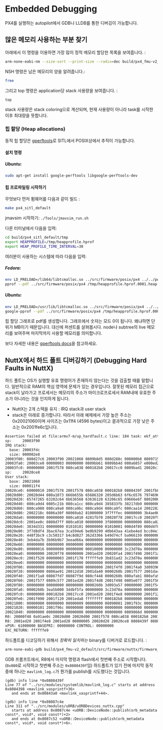 # Embedded Debugging

PX4를 실행하는 autopilot에서 GDB나 LLDB를 통한 디버깅이 가능합니다.

## 많은 메모리 사용하는 부분 찾기

아래에서 이 명령을 이용하면 가장 많이 정적 메모리 할당한 목록을 보여줍니다. :

```bash
arm-none-eabi-nm --size-sort --print-size --radix=dec build/px4_fmu-v2_default/src/firmware/nuttx/firmware_nuttx | grep " [bBdD] "
```

NSH 명령은 남은 메모리의 양을 알려줍니다.:

```bash
free
```

그리고 top 명령은 application당 stack 사용량을 보여줍니다. :

```
top
```

stack 사용량은 stack coloring으로 계산되며, 현재 사용량이 아니라 task를 시작한 이후 최대량을 뜻합니다.

### 힙 할당 (Heap allocations)
동적 힙 할당은 [gperftools](https://github.com/gperftools/gperftools)로 SITL에서 POSIX상에서 추적이 가능합니다.

#### 설치 명령
##### Ubuntu:
```bash
sudo apt-get install google-perftools libgoogle-perftools-dev
```

#### 힙 프로파일링 시작하기

무엇보다 먼저 펌웨어를 다음과 같이 빌드 :
```bash
make px4_sitl_default
```
jmavsim 시작하기: `./Tools/jmavsim_run.sh`

다른 터미널에서 다음을 입력:
```bash
cd build/px4_sitl_default/tmp
export HEAPPROFILE=/tmp/heapprofile.hprof
export HEAP_PROFILE_TIME_INTERVAL=30
```

여러분이 사용하는 시스템에 따라 다음을 입력:
##### Fedora:
```bash
env LD_PRELOAD=/lib64/libtcmalloc.so ../src/firmware/posix/px4 ../../posix-configs/SITL/init/lpe/iris
pprof --pdf ../src/firmware/posix/px4 /tmp/heapprofile.hprof.0001.heap > heap.pdf
```

##### Ubuntu:
```bash
env LD_PRELOAD=/usr/lib/libtcmalloc.so ../src/firmware/posix/px4 ../../posix-configs/SITL/init/lpe/iris
google-pprof --pdf ../src/firmware/posix/px4 /tmp/heapprofile.hprof.0001.heap > heap.pdf
```

힙 할당 그래프로 pdf를 생성합니다.
그래프에서 숫자는 모드 0이 됩니다. 왜냐하면 단위가 MB이기 때문입니다. 대신에 퍼센트를 살펴봅시다. node나 subtree의 live 메모리를 보여주며 마지막까지 사용할 메모리를 의미합니다.

보다 자세한 내용은 [gperftools docs](https://htmlpreview.github.io/?https://github.com/gperftools/gperftools/blob/master/docs/heapprofile.html)을 참고하세요.


## NuttX에서 하드 폴트 디버깅하기 (Debugging Hard Faults in NuttX)

하드 폴트는 OS가 실행할 유효 명령어가 존재하지 않는다는 것을 검출할 때를 말합니다. 일반적으로 RAM의 핵심 영역에 문제가 있는 경우입니다. 잘못된 메모리 접근으로 stack이 날라가고 프로세서는 메모리의 주소가 마이크로프로세서 RAM내에 유효한 주소가 아니라는 것을 인지하게 됩니다.

  * NuttX는 2개 스택을 유지 : IRQ stack과 user stack
  * stack은 아래로 증가합니다. 따라서 아래 예제에서 가장 높은 주소는 0x20021060이며 사이즈는 0x11f4 (4596 bytes)이고 결과적으로 가장 낮은 주소는 0x2001fe6c입니다.

```bash
Assertion failed at file:armv7-m/up_hardfault.c line: 184 task: ekf_att_pos_estimator
sp:     20003f90
IRQ stack:
  base: 20003fdc
  size: 000002e8
20003f80: 080d27c6 20003f90 20021060 0809b8d5 080d288c 000000b8 08097155 00000010
20003fa0: 20003ce0 00000003 00000000 0809bb61 0809bb4d 080a6857 e000ed24 080a3879
20003fc0: 00000000 2001f578 080ca038 000182b8 20017cc0 0809bad1 20020c14 00000000
sp:     20020ce8
User stack:
  base: 20021060
  size: 000011f4
20020ce0: 60000010 2001f578 2001f578 080ca038 000182b8 0808439f 2001fb88 20020d4c
20020d00: 20020d44 080a1073 666b655b 65686320 205d6b63 6f6c6576 79746963 76696420
20020d20: 65747265 63202c64 6b636568 63636120 63206c65 69666e6f 08020067 0805c4eb
20020d40: 080ca9d4 0805c21b 080ca1cc 080ca9d4 385833fb 38217db9 00000000 080ca964
20020d60: 080ca980 080ca9a0 080ca9bc 080ca9d4 080ca9fc 080caa14 20022824 00000002
20020d80: 2002218c 0806a30f 08069ab2 81000000 3f7fffec 00000000 3b4ae00c 3b12eaa6
20020da0: 00000000 00000000 080ca010 4281fb70 20020f78 20017cc0 20020f98 20017cdc
20020dc0: 2001ee0c 0808d7ff 080ca010 00000000 3f800000 00000000 080ca020 3aa35c4e
20020de0: 3834d331 00000000 01010101 00000000 01010001 000d4f89 000d4f89 000f9fda
20020e00: 3f7d8df4 3bac67ea 3ca594e6 be0b9299 40b643aa 41ebe4ed bcc04e1b 43e89c96
20020e20: 448f3bc9 c3c50317 b4c8d827 362d3366 b49d74cf ba966159 00000000 00000000
20020e40: 3eb4da7b 3b96b9b7 3eead66a 00000000 00000000 00000000 00000000 00000000
20020e60: 00000000 00000000 00000000 00000000 00000000 00000000 00000000 00000000
20020e80: 00000016 00000000 00000000 00010000 00000000 3c23d70a 00000000 00000000
20020ea0: 00000000 20020f78 00000000 2001ed20 20020fa4 2001f498 2001f1a8 2001f500
20020ec0: 2001f520 00000003 2001f170 ffffffe9 3b831ad2 3c23d70a 00000000 00000000
20020ee0: 00000000 00000000 00000000 00000000 00000000 00000000 00000000 00000000
20020f00: 00000000 00000000 00000000 00000000 2001f4f0 2001f4a0 3d093964 00000001
20020f20: 00000000 0808ae91 20012d10 2001da40 0000260b 2001f577 2001da40 0000260b
20020f40: 2001f1a8 08087fd7 08087f9d 080cf448 0000260b 080afab1 080afa9d 00000003
20020f60: 2001f577 0809c577 2001ed20 2001f4d8 2001f498 0805e077 2001f568 20024540
20020f80: 00000000 00000000 00000000 0000260b 3d093a57 00000000 2001f540 2001f4f0
20020fa0: 0000260b 3ea5b000 3ddbf5fa 00000000 3c23d70a 00000000 00000000 000f423f
20020fc0: 00000000 000182b8 20017cc0 2001ed20 2001f4e8 00000000 2001f120 0805ea0d
20020fe0: 2001f090 2001f120 2001eda8 ffffffff 000182b8 00000000 00000000 00000000
20021000: 00000000 00000000 00000009 00000000 08090001 2001f93c 0000000c 00000000
20021020: 00000101 2001f96c 00000000 00000000 00000000 00000000 00000000 00000000
20021040: 00000000 00000000 00000000 00000000 00000000 0809866d 00000000 00000000
R0: 20000f48 0a91ae0c 20020d00 20020d00 2001f578 080ca038 000182b8 20017cc0
R8: 2001ed20 2001f4e8 2001ed20 00000005 20020d20 20020ce8 0808439f 08087c4e
xPSR: 61000000 BASEPRI: 00000000 CONTROL: 00000000
EXC_RETURN: ffffffe9
```

하드폴트를 디코딩하기 위해서 *정확히 일치하는* binary를 디버거로 로드합니다. :

<div class="host-code"></div>

```bash
arm-none-eabi-gdb build/px4_fmu-v2_default/src/firmware/nuttx/firmware_nuttx
```

GDB 프롬프트에서, R8에서 마지막 명령과 flash에서 첫번째 주소로 시작합니다.(`0x080`로 시작하고 첫번째 주소는 `0x0808439f`임) 하드폴트가 있기 전에 마지막 동작 중에 하나는 ```mavlink_log.c```가 뭔가를 publish를 시도했다는 것입니다.

<div class="host-code"></div>

```gdb
(gdb) info line *0x0808439f
Line 77 of "../src/modules/systemlib/mavlink_log.c" starts at address 0x8084398 <mavlink_vasprintf+36>
   and ends at 0x80843a0 <mavlink_vasprintf+44>.
```

<div class="host-code"></div>

```gdb
(gdb) info line *0x08087c4e
Line 311 of "../src/modules/uORB/uORBDevices_nuttx.cpp"
   starts at address 0x8087c4e <uORB::DeviceNode::publish(orb_metadata const*, void*, void const*)+2>
   and ends at 0x8087c52 <uORB::DeviceNode::publish(orb_metadata const*, void*, void const*)+6>.
```
